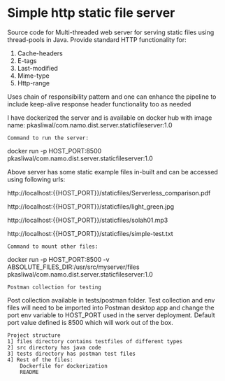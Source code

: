 # Simple http static file server

Source code for Multi-threaded web server for serving static files using thread-pools in Java.
Provide standard HTTP functionality for:
1. Cache-headers
2. E-tags
3. Last-modified
4. Mime-type
5. Http-range

Uses chain of responsibility pattern and one can enhance the pipeline to include keep-alive response header functionality
too as needed

I have dockerized the server and is available on docker hub with image name: pkasliwal/com.namo.dist.server.staticfileserver:1.0

	Command to run the server:
docker run -p HOST_PORT:8500 pkasliwal/com.namo.dist.server.staticfileserver:1.0

Above server has some static example files in-built and can be accessed using following urls:

http://localhost:{{HOST_PORT}}/staticfiles/Serverless_comparison.pdf

http://localhost:{{HOST_PORT}}/staticfiles/light_green.jpg

http://localhost:{{HOST_PORT}}/staticfiles/solah01.mp3

http://localhost:{{HOST_PORT}}/staticfiles/simple-test.txt


	Command to mount other files:
docker run -p HOST_PORT:8500 -v ABSOLUTE_FILES_DIR:/usr/src/myserver/files pkasliwal/com.namo.dist.server.staticfileserver:1.0

	Postman collection for testing
Post collection available in tests/postman folder.
Test collection and env files will need to be imported into Postman desktop app and change the port env variable to HOST_PORT used in the server deployment.
Default port value defined is 8500 which will work out of the box.


	Project structure
	1] files directory contains testfiles of different types
	2] src directory has java code
	3] tests directory has postman test files
	4] Rest of the files: 
		Dockerfile for dockerization
		README
		